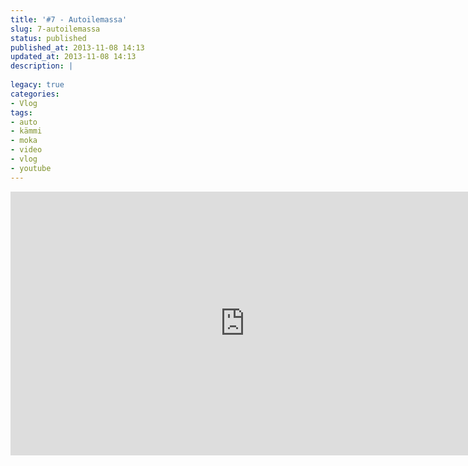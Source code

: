 ```yaml
---
title: '#7 - Autoilemassa'
slug: 7-autoilemassa
status: published
published_at: 2013-11-08 14:13
updated_at: 2013-11-08 14:13
description: |
    
legacy: true
categories:
- Vlog
tags:
- auto
- kämmi
- moka
- video
- vlog
- youtube
---
```


<p><iframe loading="lazy" title="#7 - Autoilemassa" width="750" height="422" src="https://www.youtube.com/embed/9rb7AgW4sYQ?feature=oembed" frameborder="0" allow="accelerometer; autoplay; clipboard-write; encrypted-media; gyroscope; picture-in-picture" allowfullscreen></iframe></p>